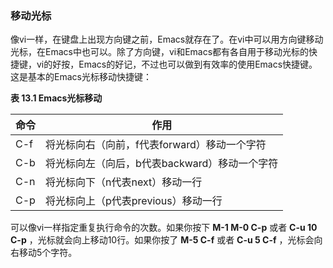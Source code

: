 ### 移动光标

像vi一样，在键盘上出现方向键之前，Emacs就存在了。在vi中可以用方向键移动光标，在Emacs中也可以。除了方向键，vi和Emacs都有各自用于移动光标的快捷键，vi的好按，Emacs的好记，不过也可以做到有效率的使用Emacs快捷键。这是基本的Emacs光标移动快捷键：

**表 13.1 Emacs光标移动**

| 命令 |                 作用                         |
|------|----------------------------------------------|
|C-f   |将光标向右（向前，f代表forward）移动一个字符  |
|C-b   |将光标向左（向后，b代表backward）移动一个字符 |
|C-n   |将光标向下（n代表next）移动一行               |
|C-p   |将光标向上（p代表previous）移动一行           |

可以像vi一样指定重复执行命令的次数。如果你按下 **M-1 M-0 C-p** 或者 **C-u 10 C-p** ，光标就会向上移动10行。如果你按了 **M-5 C-f** 或者 **C-u 5 C-f** ，光标会向右移动5个字符。


